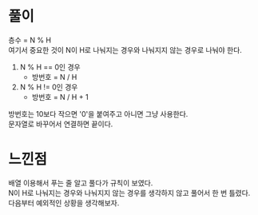 # 풀이
층수 = N % H  
여기서 중요한 것이 N이 H로 나눠지는 경우와 나눠지지 않는 경우로 나눠야 한다.    
1. N % H == 0인 경우  
    * 방번호 = N / H  
2. N % H != 0인 경우  
    * 방번호 = N / H + 1

방번호는 10보다 작으면 '0'을 붙여주고 아니면 그냥 사용한다.  
문자열로 바꾸어서 연결하면 끝이다.  

# 느낀점  
배열 이용해서 푸는 줄 알고 풀다가 규칙이 보였다.  
N이 H로 나눠지는 경우와 나눠지지 않는 경우를 생각하지 않고 풀어서 한 번 틀렸다.  
다음부터 예외적인 상황을 생각해보자.  
